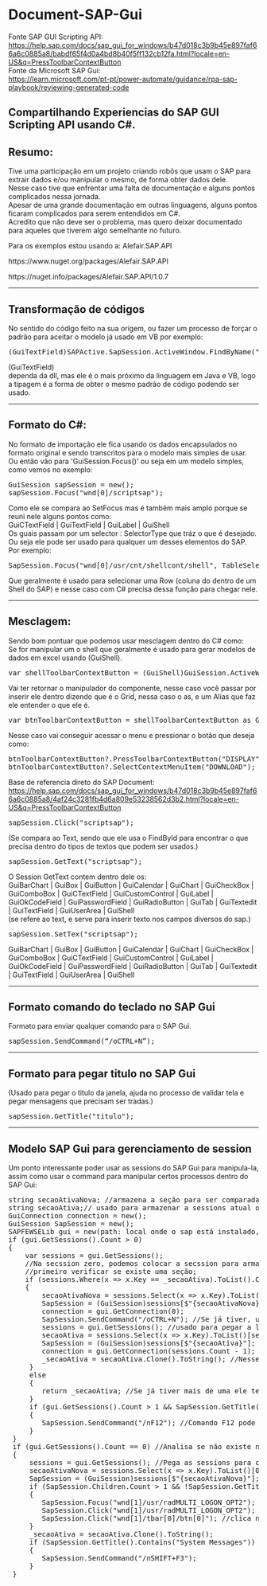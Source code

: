 # Document-SAP-Gui
Fonte SAP GUI Scripting API: <br/> https://help.sap.com/docs/sap_gui_for_windows/b47d018c3b9b45e897faf66a6c0885a8/babdf65f4d0a4bd8b40f5ff132cb12fa.html?locale=en-US&q=PressToolbarContextButton <br/>
Fonte da Microsoft SAP Gui: <br/> https://learn.microsoft.com/pt-pt/power-automate/guidance/rpa-sap-playbook/reviewing-generated-code

## Compartilhando Experiencias do SAP GUI Scripting API usando C#.

## Resumo:
Tive uma participação em um projeto criando robôs que usam o SAP para extrair dados e/ou manipular o mesmo, de forma obter dados dele.<br/>
Nesse caso tive que enfrentar uma falta de documentação e alguns pontos complicados nessa jornada. <br/>
Apesar de uma grande documentação em outras linguagens, alguns pontos ficaram complicados para serem entendidos em C#. <br/>
Acredito que não deve ser o problema, mas quero deixar documentado para aqueles que tiverem algo semelhante no futuro. <br/>

Para os exemplos estou usando a: Alefair.SAP.API <br/>
<p>https://www.nuget.org/packages/Alefair.SAP.API</p>
<p>https://nuget.info/packages/Alefair.SAP.API/1.0.7</p>

------------------------
## Transformação de códigos
No sentido do código feito na sua origem, ou fazer um processo de forçar o padrão para aceitar o modelo já usado em VB por exemplo: <br/>
<pre>(GuiTextField)SAPActive.SapSession.ActiveWindow.FindByName("RSYST-MANDT", "GuiTextField");</pre>

 (GuiTextField) <br/> dependa da dll, mas ele é o mais próximo da linguagem em Java e VB, logo a tipagem é a forma de obter o mesmo padrão de código podendo ser usado.

--------------------------
## Formato do C#:
No formato de importação ele fica usando os dados encapsulados no formato original e sendo transcritos para o modelo mais simples de usar. <br/>
Ou então vão para 'GuiSession.Focus()' ou seja em um modelo simples, como vemos no exemplo:
<pre>
GuiSession sapSession = new();
sapSession.Focus("wnd[0]/scriptsap");
</pre>
 
Como ele se compara ao SetFocus mas é também mais amplo porque se reuni nele alguns pontos como: <br/>
GuiCTextField | GuiTextField | GuiLabel | GuiShell <br/>
Os guais passam por um selector : SelectorType que tráz o que é desejado.<br/>
Ou seja ele pode ser usado para qualquer um desses elementos do SAP.<br/>
Por exemplo: 
<pre>
SapSession.Focus("wnd[0]/usr/cnt/shellcont/shell", TableSelectMethod.SelectRows, "0");
</pre>

Que geralmente é usado para selecionar uma Row (coluna do dentro de um Shell do SAP) e nesse caso com C# precisa dessa função para chegar nele.

---------------

## Mesclagem:
Sendo bom pontuar que podemos usar mesclagem dentro do C# como: <br/>
Se for manipular um o shell que geralmente é usado para gerar modelos de dados em excel usando (GuiShell). <br/>

<pre>
var shellToolbarContextButton = (GuiShell)GuiSession.ActiveWindow.FindById("wnd[0]/usr/shellcont/shell");
</pre>   
 
Vai ter retornar o manipulador do componente, nesse caso você passar por inserir ele dentro dizendo que é o Grid, nessa caso o as, e um Alias que faz ele entender o que ele é.

<pre>
var btnToolbarContextButton = shellToolbarContextButton as GuiGridView;
</pre>
 
Nesse caso vai conseguir acessar o menu e pressionar o botão que deseja como:
 
<pre>
btnToolbarContextButton?.PressToolbarContextButton("DISPLAY");
btnToolbarContextButton?.SelectContextMenuItem("DOWNLOAD");
</pre>
 
 Base de referencia direto do SAP Document: <br/> https://help.sap.com/docs/sap_gui_for_windows/b47d018c3b9b45e897faf66a6c0885a8/4af24c3281fb4d6a809e53238562d3b2.html?locale=en-US&q=PressToolbarContextButton

<pre>
sapSession.Click("scriptsap");
</pre>

(Se compara ao Text, sendo que ele usa o FindById para encontrar o que precisa dentro do tipos de textos que podem ser usados.)

<pre>
sapSession.GetText("scriptsap");
</pre>

O Session GetText contem dentro dele os: <br/>
GuiBarChart | GuiBox | GuiButton | GuiCalendar | GuiChart | GuiCheckBox | GuiComboBox | GuiCTextField | GuiCustomControl | GuiLabel | GuiOkCodeField | GuiPasswordField | GuiRadioButton | GuiTab | GuiTextedit | GuiTextField | GuiUserArea | GuiShell <br/>
(se refere ao text, e serve para inserir texto nos campos diversos do sap.) <br/>

<pre>
sapSession.SetTex("scriptsap");
</pre>

GuiBarChart | GuiBox | GuiButton | GuiCalendar | GuiChart | GuiCheckBox | GuiComboBox | GuiCTextField | GuiCustomControl | GuiLabel | GuiOkCodeField | GuiPasswordField | GuiRadioButton | GuiTab | GuiTextedit | GuiTextField | GuiUserArea | GuiShell 

------------------
## Formato comando do teclado no SAP Gui
Formato para enviar qualquer comando para o SAP Gui.

<pre>
sapSession.SendCommand(“/oCTRL+N”);
</pre>

----------------------------
## Formato para pegar titulo no SAP Gui
(Usado para pegar o titulo da janela, ajuda no processo de validar tela e pegar mensagens que precisam ser tradas.)

<pre>
sapSession.GetTitle("titulo");
</pre>

-------------------------
## Modelo SAP Gui para gerenciamento de session
Um ponto interessante poder usar as sessions do SAP Gui para manipula-la, assim como usar o command para manipular certos processos dentro do SAP Gui:

<pre>
string secaoAtivaNova; //armazena a seção para ser comparada.
string secaoAtiva;// usado para armazenar a sessions atual ou ativa.
GuiConnection connection = new();
GuiSession SapSession = new();
SAPFEWSELib gui = new(path: local onde o sap está instalado, tempo para processar a aplicação, false);
if (gui.GetSessions().Count > 0)
{
    var sessions = gui.GetSessions();
    //Na secssion zero, podemos colocar a secssion para armazenar a primeira e depois adicionar novas a partir dela.
    //primeiro verificar se existe uma seção;
    if (sessions.Where(x => x.Key == _secaoAtiva).ToList().Count == 0)//Verifica se tem sessions ativa dentro da seção, e se não tiver entra, caso contrário pega o que está na sessions.
    {
        secaoAtivaNova = sessions.Select(x => x.Key).ToList()[0]; //Se usar a zero ela mantera a sua base para as outras.
        SapSession = (GuiSession)sessions[$"{secaoAtivaNova}"];
        connection = gui.GetConnection(0);
        SapSession.SendCommand("/oCTRL+N"); //Se já tiver, usa o camanda para abrir uma nova seção.
        sessions = gui.GetSessions(); //usado para pegar a lista de seções.
        secaoAtiva = sessions.Select(x => x.Key).ToList()[sessions.Count - 1]; //para conseguir pegar a próxima sessions. 
        SapSession = (GuiSession)sessions[$"{secaoAtiva}"]; //pega a session ativa.
        connection = gui.GetConnection(sessions.Count - 1); //Usada para pegar a sessions secundaria, após pegar a primeira e abrir uma nova.
        _secaoAtiva = secaoAtiva.Clone().ToString(); //Nesse caso, temos um clone para manter os dados aqui, e usar na próxima vez que passar nessa parte.
     }
     else
     {
        return _secaoAtiva; //Se já tiver mais de uma ele teria que ter o sessions ativa. 
     }
     if (gui.GetSessions().Count > 1 && SapSession.GetTitle().Contains("System Messages")) //analisando se existe mais de uma sessions e pegando a  mensagem do sistema para ver aviso.
     {
        SapSession.SendCommand("/nF12"); //Comando F12 pode ser usado para fechar tela.
     }
 }
 if (gui.GetSessions().Count == 0) //Analisa se não existe nenhuma session e se não tiver entra e abre uma. 
 {
     sessions = gui.GetSessions(); //Pega as sessions para começar a gerar uma.
     secaoAtivaNova = sessions.Select(x => x.Key).ToList()[0]; //Pega a chave baseado na primeira estancia na lista. 
     SapSession = (GuiSession)sessions[$"{secaoAtivaNova}"]; //Pega a session zero pelo nome da 
     if (SapSession.Children.Count > 1 && !SapSession.GetTitle().Contains("System Messages")) //Verifica se tem multipla session 
     {
        SapSession.Focus("wnd[1]/usr/radMULTI_LOGON_OPT2"); //seleciona o focus na opção do meio.
        SapSession.Click("wnd[1]/usr/radMULTI_LOGON_OPT2"); //clica no focus para apertar o botão.
        SapSession.Click("wnd[1]/tbar[0]/btn[0]"); //clica no botão.
     }
     _secaoAtiva = secaoAtiva.Clone().ToString();
     if (SapSession.GetTitle().Contains("System Messages"))
     {
        SapSession.SendCommand("/nSHIFT+F3");
     }
 }
</pre>

